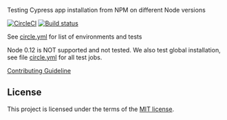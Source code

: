 Testing Cypress app installation from NPM on different Node versions

[![CircleCI](https://circleci.com/gh/cypress-io/cypress-test-node-versions.svg?style=svg&circle-token=6a7c4e7e7ab427e11bea6c2af3df29c4491d2376)](https://circleci.com/gh/cypress-io/cypress-test-node-versions) [![Build status](https://ci.appveyor.com/api/projects/status/ll36joaucq0hjvfm?svg=true)](https://ci.appveyor.com/project/cypress-io/cypress-test-example-repos)


See [circle.yml](circle.yml) for list of environments and tests

Node 0.12 is NOT supported and not tested. We also test global installation, see 
file [circle.yml](circle.yml) for all test jobs.

[Contributing Guideline](/CONTRIBUTING.md)

## License

This project is licensed under the terms of the [MIT license](/LICENSE.md).
